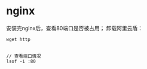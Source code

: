 # nginx

安装完nginx后，查看80端口是否被占用；
卸载阿里云盾：
```
wget http


```






```
// 查看端口情况
lsof -i :80

```



